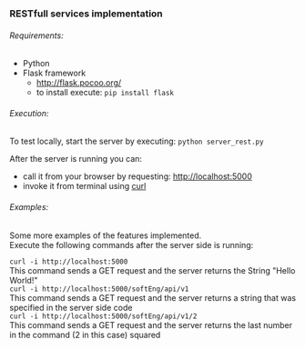 ### RESTfull services implementation

###### Requirements:
* Python
* Flask framework  
    * http://flask.pocoo.org/
    * to install execute: `pip install flask`

###### Execution:
To test locally, start the server by executing: `python server_rest.py`

After the server is running you can:
* call it from your browser by requesting: <http://localhost:5000>
* invoke it from terminal using [curl](http://man.cx/curl)

###### Examples:
Some more examples of the features implemented.  
Execute the following commands after the server side is running:
    
`curl -i http://localhost:5000`  
This command sends a GET request and the server returns the String "Hello World!"  
`curl -i http://localhost:5000/softEng/api/v1`  
This command sends a GET request and the server returns a string that was specified in the server side code  
`curl -i http://localhost:5000/softEng/api/v1/2`  
 This command sends a GET request and the server returns the last number in the command (2 in this case) squared  
